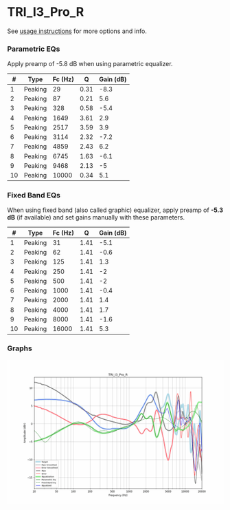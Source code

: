 # TRI_I3_Pro_R
See [usage instructions](https://github.com/jaakkopasanen/AutoEq#usage) for more options and info.

### Parametric EQs
Apply preamp of -5.8 dB when using parametric equalizer.

|   # | Type    |   Fc (Hz) |    Q |   Gain (dB) |
|-----|---------|-----------|------|-------------|
|   1 | Peaking |        29 | 0.31 |        -8.3 |
|   2 | Peaking |        87 | 0.21 |         5.6 |
|   3 | Peaking |       328 | 0.58 |        -5.4 |
|   4 | Peaking |      1649 | 3.61 |         2.9 |
|   5 | Peaking |      2517 | 3.59 |         3.9 |
|   6 | Peaking |      3114 | 2.32 |        -7.2 |
|   7 | Peaking |      4859 | 2.43 |         6.2 |
|   8 | Peaking |      6745 | 1.63 |        -6.1 |
|   9 | Peaking |      9468 | 2.13 |        -5   |
|  10 | Peaking |     10000 | 0.34 |         5.1 |

### Fixed Band EQs
When using fixed band (also called graphic) equalizer, apply preamp of **-5.3 dB** (if available) and set gains manually with these parameters.

|   # | Type    |   Fc (Hz) |    Q |   Gain (dB) |
|-----|---------|-----------|------|-------------|
|   1 | Peaking |        31 | 1.41 |        -5.1 |
|   2 | Peaking |        62 | 1.41 |        -0.6 |
|   3 | Peaking |       125 | 1.41 |         1.3 |
|   4 | Peaking |       250 | 1.41 |        -2   |
|   5 | Peaking |       500 | 1.41 |        -2   |
|   6 | Peaking |      1000 | 1.41 |        -0.4 |
|   7 | Peaking |      2000 | 1.41 |         1.4 |
|   8 | Peaking |      4000 | 1.41 |         1.7 |
|   9 | Peaking |      8000 | 1.41 |        -1.6 |
|  10 | Peaking |     16000 | 1.41 |         5.3 |

### Graphs
![](./TRI_I3_Pro_R.png)
